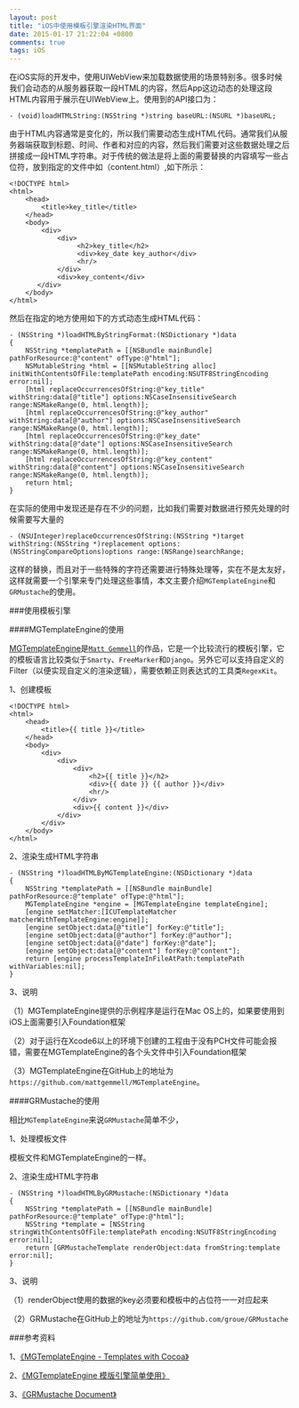 ```yaml
---
layout: post
title: "iOS中使用模板引擎渲染HTML界面"
date: 2015-01-17 21:22:04 +0800
comments: true
tags: iOS
---
```


在iOS实际的开发中，使用UIWebView来加载数据使用的场景特别多。很多时候我们会动态的从服务器获取一段HTML的内容，然后App这边动态的处理这段HTML内容用于展示在UIWebView上。使用到的API接口为：

`- (void)loadHTMLString:(NSString *)string baseURL:(NSURL *)baseURL;`

由于HTML内容通常是变化的，所以我们需要动态生成HTML代码。通常我们从服务器端获取到标题、时间、作者和对应的内容，然后我们需要对这些数据处理之后拼接成一段HTML字符串。对于传统的做法是将上面的需要替换的内容填写一些占位符，放到指定的文件中如（content.html）,如下所示：

```
<!DOCTYPE html>
<html>
    <head>
        <title>key_title</title>
    </head>
    <body>
        <div>
            <div>
                 <h2>key_title</h2>
                 <div>key_date key_author</div>
                 <hr/>
            </div>
            <div>key_content</div>
       </div>
    </body>
</html>
```

然后在指定的地方使用如下的方式动态生成HTML代码：

```
- (NSString *)loadHTMLByStringFormat:(NSDictionary *)data
{
    NSString *templatePath = [[NSBundle mainBundle] pathForResource:@"content" ofType:@"html"];
    NSMutableString *html = [[NSMutableString alloc] initWithContentsOfFile:templatePath encoding:NSUTF8StringEncoding error:nil];
    [html replaceOccurrencesOfString:@"key_title" withString:data[@"title"] options:NSCaseInsensitiveSearch range:NSMakeRange(0, html.length)];
    [html replaceOccurrencesOfString:@"key_author" withString:data[@"author"] options:NSCaseInsensitiveSearch range:NSMakeRange(0, html.length)];
    [html replaceOccurrencesOfString:@"key_date" withString:data[@"date"] options:NSCaseInsensitiveSearch range:NSMakeRange(0, html.length)];
    [html replaceOccurrencesOfString:@"key_content" withString:data[@"content"] options:NSCaseInsensitiveSearch range:NSMakeRange(0, html.length)];
    return html;
}
```

在实际的使用中发现还是存在不少的问题，比如我们需要对数据进行预先处理的时候需要写大量的

```
- (NSUInteger)replaceOccurrencesOfString:(NSString *)target withString:(NSString *)replacement options:(NSStringCompareOptions)options range:(NSRange)searchRange;
```
这样的替换，而且对于一些特殊的字符还需要进行特殊处理等，实在不是太友好，这样就需要一个引擎来专门处理这些事情，本文主要介绍`MGTemplateEngine`和`GRMustache`的使用。

###使用模板引擎

####MGTemplateEngine的使用

[MGTemplateEngine](http://mattgemmell.com/mgtemplateengine-templates-with-cocoa/)是[`Matt Gemmell`](https://github.com/mattgemmell)的作品，它是一个比较流行的模板引擎，它的模板语言比较类似于`Smarty`、`FreeMarker`和`Django`。另外它可以支持自定义的Filter（以便实现自定义的渲染逻辑），需要依赖正则表达式的工具类`RegexKit`。

1、创建模板

```
<!DOCTYPE html>
<html>
    <head>
        <title>{{ title }}</title>
    </head>
    <body>
        <div>
            <div>
                <div>
                    <h2>{{ title }}</h2>
                    <div>{{ date }} {{ author }}</div>
                    <hr/>
                </div>
                <div>{{ content }}</div>
            </div>
        </div>
    </body>
</html>
```

2、渲染生成HTML字符串

```
- (NSString *)loadHTMLByMGTemplateEngine:(NSDictionary *)data
{
    NSString *templatePath = [[NSBundle mainBundle] pathForResource:@"template" ofType:@"html"];
    MGTemplateEngine *engine = [MGTemplateEngine templateEngine];
    [engine setMatcher:[ICUTemplateMatcher matcherWithTemplateEngine:engine]];
    [engine setObject:data[@"title"] forKey:@"title"];
    [engine setObject:data[@"author"] forKey:@"author"];
    [engine setObject:data[@"date"] forKey:@"date"];
    [engine setObject:data[@"content"] forKey:@"content"];
    return [engine processTemplateInFileAtPath:templatePath withVariables:nil];
}
```

3、说明

（1）MGTemplateEngine提供的示例程序是运行在Mac OS上的，如果要使用到iOS上面需要引入Foundation框架

（2）对于运行在Xcode6以上的环境下创建的工程由于没有PCH文件可能会报错，需要在MGTemplateEngine的各个头文件中引入Foundation框架

（3）MGTemplateEngine在GitHub上的地址为`https://github.com/mattgemmell/MGTemplateEngine`。
 
####GRMustache的使用  

相比`MGTemplateEngine`来说`GRMustache`简单不少，

1、处理模板文件

模板文件和MGTemplateEngine的一样。

2、渲染生成HTML字符串

```
- (NSString *)loadHTMLByGRMustache:(NSDictionary *)data
{
    NSString *templatePath = [[NSBundle mainBundle] pathForResource:@"template" ofType:@"html"];
    NSString *template = [NSString stringWithContentsOfFile:templatePath encoding:NSUTF8StringEncoding error:nil];
    return [GRMustacheTemplate renderObject:data fromString:template error:nil];
}
```

3、说明

（1）renderObject使用的数据的key必须要和模板中的占位符一一对应起来

（2）GRMustache在GitHub上的地址为`https://github.com/groue/GRMustache`

###参考资料

1、[《MGTemplateEngine - Templates with Cocoa》](http://mattgemmell.com/mgtemplateengine-templates-with-cocoa/)

2、[《MGTemplateEngine 模版引擎简单使用》](http://blog.csdn.net/crazy_srufboy/article/details/21748995)

3、[《GRMustache Document》](http://mustache.github.io/mustache.5.html)